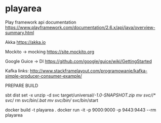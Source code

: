 # playarea

Play framework api documentation
https://www.playframework.com/documentation/2.6.x/api/java/overview-summary.html

Akka
https://akka.io

Mockito -> mocking
https://site.mockito.org

Google Guice -> DI
https://github.com/google/guice/wiki/GettingStarted

Kafka links:
http://www.stackframelayout.com/programowanie/kafka-simple-producer-consumer-example/

PREPARE BUILD

sbt dist
set -x
unzip -d svc target/universal/*-1.0-SNAPSHOT.zip
mv svc/*/* svc/
rm svc/bin/*.bat
mv svc/bin/* svc/bin/start

docker build -t playarea .
docker run -it -p 9000:9000 -p 9443:9443 --rm playarea

